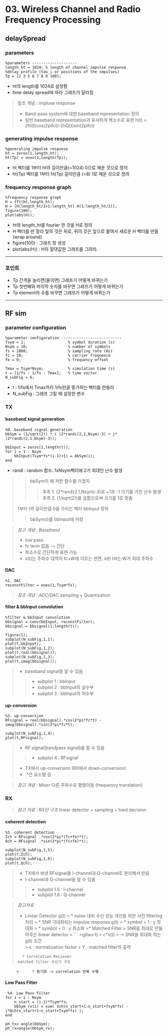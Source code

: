 # 03. Wireless Channel and Radio Frequency Processing
## delaySpread

### parameters

<pre>
<code>%parameters --------------------
length_ht = 1024; % length of channel impulse response 
%delay profile (tau_i or positions of the impulses)
Tp = [2 3 5 6 7 8 9 100];</code>
</pre>

* ht의 length를 1024로 설정함
 * time delay spread에 따라 그래프가 달라짐

>참조 개념 : impluse response
>*  Band-pass system에 대한 baseband representation 정의
>* 일반 baseband representation과 유사하게 복소수로 표현
> h(t) = 2hI(t)cos(2pifct)-2hQ(t)sin(2pifct)

### generating impulse response
<pre>
<code>%generating impulse response
ht = zeros(1,length_ht);
ht(Tp) = ones(1,length(Tp));</code>
</pre>

 * ht 벡터를 1부터 ht의 길이만큼(=1024) 0으로 채운 것으로 정의
 * ht(Tp) 벡터를 1부터 ht(Tp) 길이만큼 (=8) 1로 채운 것으로 정의

### frequency response graph
<pre>
<code>%frequency response graph
H = fft(ht,length_ht);
H = [H(length_ht/2+1:length_ht) H(1:length_ht/2)];
figure(100);
plot(abs(H));</code>
</pre>

*  ht와 length_ht를 fourier 한 것을 H로 정의
*  H 벡터를 반 잘라 앞의 것은 뒤로, 뒤의 것은 앞으로 붙여서 새로운 H 벡터를 만듦 (wrap around)
 * figure(100) : 그래프 창 생성
 * plot(abs(H)) : H의 절댓값한 그래프를 그려라.

***
### 포인트
* Tp 간격을 늘리면(줄이면) 그래프가 어떻게 바뀌는가
* Tp 첫번째와 마지막 숫자를 바꾸면 그래프가 어떻게 바뀌는가
* Tp element의 수를 바꾸면 그래프가 어떻게 바뀌는가 
***
## RF sim

### parameter configuration

<pre>
<code>%parameter configuration ---------------------------
Tsym = 1;                   % symbol duration (s)
Nsym = 10;                  % number of symbols
fs = 1000;                  % sampling rate (Hz)
fc = 10;                    % carrier frequence
fe = 0;                     % frequency offset

Tmax = Tsym*Nsym;           % simulation time (s)
t = [1/fs : 1/fs : Tmax];   % time vector
N_subFig = 6;</code>
</pre>

 * t : 1/fs에서 Tmax까지 1/fs만큼 증가하는 벡터를 만들라
* N_subFig : 그래프 그릴 때 설정한 변수

### TX
#### baseband signal generation
<pre>
<code>%0. baseband signal generation
bbSym = (1/sqrt(2)) * ( (2*randi(2,1,Nsym)-3) + j*(2*randi(2,1,Nsym)-3));

bbInput = zeros(1,length(t));
for i = 1 : Nsym
    bbInput(Tsym*fs*(i-1)+1) = bbSym(i);
end</code>
</pre>

 * randi : random 함수. 1xNsym벡터에 2가 최대인 난수 발생
> > bbSym이 왜 저런 함수를 가졌지
> >> 추측 1. (2*randi(2,1,Nsym)-3)로 +1과 -1 크기를 가진 난수 발생
> >> 추측 2. (1/sqrt(2))를 곱함으로써 크기를 1로 맞춤
> 
> 1부터 t의 길이만큼 0을 가지는 벡터 bbInput 정의
> > bbSym(i)를 bbInput에 저장

> *참고 개념 : Baseband*
> * low pass
> * fc term 없음 -> 간단
> * 복소수로 간단하게 표현 가능
> * s(t)는 주파수 대역이 fc+W에 이르는 반면, s(t) tilt는 W가 최대 주파수

#### DAC
<pre>
<code>%1. DAC
reconstFilter = ones(1,Tsym*fs);</code>
</pre>
> *참조 개념 : ADC/DAC*
sampling + Quantization

#### filter & bbInput convolution
<pre>
<code>%filter & bbInput convolution
bbsignal = conv(bbInput, reconstFilter);
bbsignal = bbsignal(1:length(t));

figure(1);
subplot(N_subFig,1,1);
plot(t,bbInput);
subplot(N_subFig,1,2);
plot(t,real(bbsignal));
subplot(N_subFig,1,3);
plot(t,imag(bbsignal));</code>
</pre>

> * baseband signal을 알 수 있음
> > * subplot 1 : bbInput
> >* subplot 2 : bbInput의 실수부
> > * subplot 3 : bbInput의 허수부

#### up-conversion
<pre>
<code>%2. up-conversion
RFsignal = real(bbsignal).*cos(2*pi*fc*t) - imag(bbsignal).*sin(2*pi*fc*t);

subplot(N_subFig,1,4);
plot(t,RFsignal);</code>
</pre>
> * RF signal(bandpass signal)을 알 수 있음
> > * subplot 4 : RFsignal
>* TX에서 up-conversion (RX에서 down-conversion)
> * .*은 요소별 곱

> *참고 개념 : Mixer*
> 다른 주파수로 평행이동 (frequency translation)

### RX
> *참고 자료 : RX단 구조*
> linear detector + sampling + hard decision

#### coherent detection
<pre>
<code>%3. coherent detection
Ich = RFsignal .*cos(2*pi*(fc+fe)*t);
Qch = RFsignal .*sin(2*pi*(fc+fe)*t);

subplot(N_subFig,1,5);
plot(t,Ich);
subplot(N_subFig,1,6);
plot(t,Qch);</code>
</pre>

> * TX에서 보낸 RFsignal을 I-channel과 Q-channel로 분리해서 받음
>  * I-channel과 Q-channel을 알 수 있음
>  > * subplot 1.5 : I-channel
>  > * subplot 1.6 : Q-channel

> *참고자료*
> * Linear Detector g(t)
	> 	* noise 대비 수신 성능 개선을 위한 사전 filtering 처리
	>	* SNR 극대화되는 impulse response g(t)
	>		*	symbol = 1 : y 최대화
	>		* symbol = 0 : y 최소화
	>* Matched Filter
	> SNR을 최대로 만들어주는 linear detector
	> ```
	>g(tau-t) = c*s(t)
	> -> SNR을 최대화 하는 g(t) 조건   
	> c : normalization factor
	> Y : matched filter의 출력
> ```
>	* Correlation Reciever 
> matched filter 수신기 구조
		 > 		* 동기화 -> correlation 반복 수행

#### Low Pass Filter
<pre>
<code> %4. Low Pass Filter
for i = 1 : Nsym
    n_start = (i-1)*Tsym*fs;
    bbSym_rx(i) = sum( Ich(n_start+1:n_start+Tsym*fs) - j*Qch(n_start+1:n_start+Tsym*fs) );
end 

ph_tx= angle(bbSym);
ph_rx=angle(bbSym_rx);</code>
</pre>


<!--stackedit_data:
eyJoaXN0b3J5IjpbLTExNDk4NzMxODMsMTQ5NDQ0NDg5NCwyMz
E1NzA5OTAsLTg1MzEyMjc5Nyw5MTE0MTk0MzgsNTY5MTk2MzI0
LDExNjc4MDQ4MDddfQ==
-->
